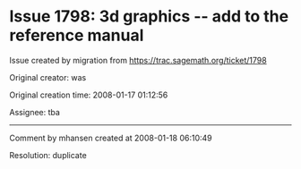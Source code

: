 # Issue 1798: 3d graphics -- add to the reference manual

Issue created by migration from https://trac.sagemath.org/ticket/1798

Original creator: was

Original creation time: 2008-01-17 01:12:56

Assignee: tba




---

Comment by mhansen created at 2008-01-18 06:10:49

Resolution: duplicate

